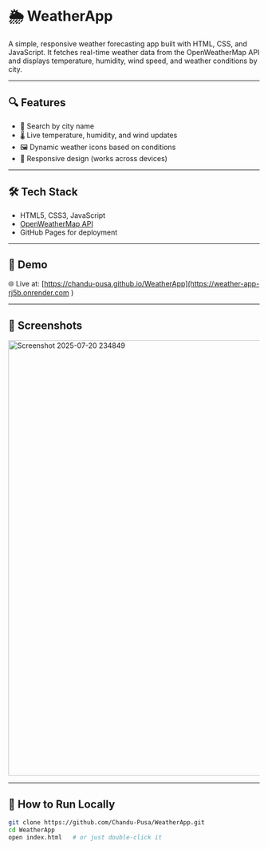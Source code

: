 # 🌦️ WeatherApp

A simple, responsive weather forecasting app built with HTML, CSS, and JavaScript. It fetches real-time weather data from the OpenWeatherMap API and displays temperature, humidity, wind speed, and weather conditions by city.

---

## 🔍 Features

- 🔎 Search by city name
- 🌡️ Live temperature, humidity, and wind updates
- 🖼️ Dynamic weather icons based on conditions
- 📱 Responsive design (works across devices)

---

## 🛠 Tech Stack

- HTML5, CSS3, JavaScript
- [OpenWeatherMap API](https://openweathermap.org/api)
- GitHub Pages for deployment

---

## 🚀 Demo

🌐 Live at: [https://chandu-pusa.github.io/WeatherApp](https://weather-app-rj5b.onrender.com
)

---

## 📸 Screenshots
<img width="1900" height="873" alt="Screenshot 2025-07-20 234849" src="https://github.com/user-attachments/assets/c144990d-459d-4a06-8715-6311f2377681" />

---

## 🧩 How to Run Locally

```bash
git clone https://github.com/Chandu-Pusa/WeatherApp.git
cd WeatherApp
open index.html   # or just double-click it
